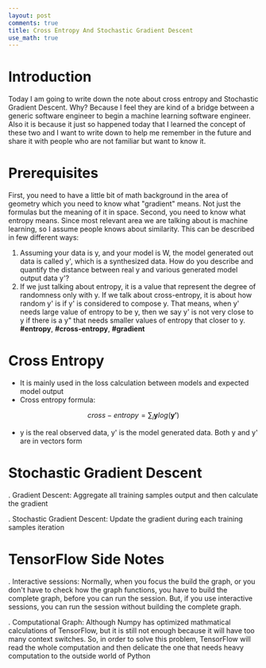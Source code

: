```yaml
---
layout: post
comments: true
title: Cross Entropy And Stochastic Gradient Descent
use_math: true
---
```

# Introduction
Today I am going to write down the note about cross entropy and Stochastic Gradient Descent. Why? Because I feel they are kind of a bridge between a generic software engineer to begin a machine learning software engineer. Also it is because it just so happened today that I learned the concept of these two and I want to write down to help me remember in the future and share it with people who are not familiar but want to know it.

# Prerequisites
First, you need to have a little bit of math background in the area of geometry which you need to know what "gradient" means. Not just the formulas but the meaning of it in space. Second, you need to know what entropy means. Since most relevant area we are talking about is machine learning, so I assume people knows about similarity. This can be described in few different ways:
1. Assuming your data is y, and your model is W, the model generated out data is called y', which is a synthesized data. How do you describe and quantify the distance between real y and various generated model output data y'?
2. If we just talking about entropy, it is a value that represent the degree of randomness only with y. If we talk about cross-entropy, it is about how random y' is if y' is considered to compose y. That means, when y' needs large value of entropy to be y, then we say y' is not very close to y if there is a y" that needs smaller values of entropy that closer to y.
__#entropy__, __#cross-entropy__, __#gradient__

# Cross Entropy
* It is mainly used in the loss calculation between models and expected model output
* Cross entropy formula:

$$ cross-entropy = \sum_i \mathbf{y}log(\mathbf{y'}) $$

* y is the real observed data, y' is the model generated data. Both y and y' are in vectors form

# Stochastic Gradient Descent
. Gradient Descent: Aggregate all training samples output and then calculate the gradient

. Stochastic Gradient Descent: Update the gradient during each training samples iteration

# TensorFlow Side Notes
. Interactive sessions: Normally, when you focus the build the graph, or you don't have to check how the graph functions, you have to build the complete graph, before you can run the session. But, if you use interactive sessions, you can run the session without building the complete graph.

. Computational Graph: Although Numpy has optimized mathmatical calculations of TensorFlow, but it is still not enough because it will have too many context switches. So, in order to solve this problem, TensorFlow will read the whole computation and then delicate the one that needs heavy computation to the outside world of Python
